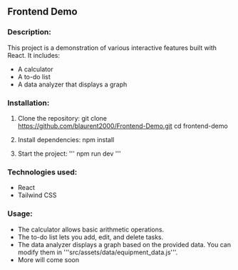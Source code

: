 ## Frontend Demo

### Description:
This project is a demonstration of various interactive features built with React. It includes:
- A calculator
- A to-do list
- A data analyzer that displays a graph

### Installation:
1. Clone the repository:
   git clone https://github.com/blaurent2000/Frontend-Demo.git
   cd frontend-demo

2. Install dependencies:
   npm install

3. Start the project:
'''
   npm run dev
'''

### Technologies used:
- React
- Tailwind CSS

### Usage:
- The calculator allows basic arithmetic operations.
- The to-do list lets you add, edit, and delete tasks.
- The data analyzer displays a graph based on the provided data. You can modify them in '''src/assets/data/equipment_data.js'''.
- More will come soon
